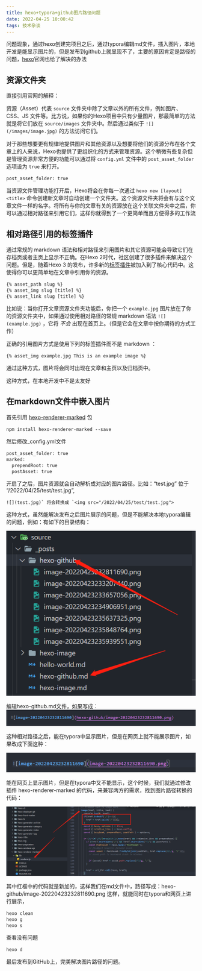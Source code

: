 ```yaml
---
title: hexo+typora+github图片路径问题
date: 2022-04-25 10:00:42
tags: 技术杂谈
---
```


问题现象，通过hexo创建完项目之后，通过typora编辑md文件，插入图片，本地开发是能显示图片的，但是发布到github上就显现不了，主要的原因肯定是路径的问题，[hexo](https://hexo.io/zh-cn/docs/asset-folders)官网也给了解决的办法

## 资源文件夹

直接引用官网的解释：

资源（Asset）代表 `source` 文件夹中除了文章以外的所有文件，例如图片、CSS、JS 文件等。比方说，如果你的Hexo项目中只有少量图片，那最简单的方法就是将它们放在 `source/images` 文件夹中。然后通过类似于 `![](/images/image.jpg)` 的方法访问它们。

对于那些想要更有规律地提供图片和其他资源以及想要将他们的资源分布在各个文章上的人来说，Hexo也提供了更组织化的方式来管理资源。这个稍微有些复杂但是管理资源非常方便的功能可以通过将 `config.yml` 文件中的 `post_asset_folder` 选项设为 `true` 来打开。

```
post_asset_folder: true
```

当资源文件管理功能打开后，Hexo将会在你每一次通过 `hexo new [layout] <title>` 命令创建新文章时自动创建一个文件夹。这个资源文件夹将会有与这个文章文件一样的名字。将所有与你的文章有关的资源放在这个关联文件夹中之后，你可以通过相对路径来引用它们，这样你就得到了一个更简单而且方便得多的工作流

## 相对路径引用的标签插件

通过常规的 markdown 语法和相对路径来引用图片和其它资源可能会导致它们在存档页或者主页上显示不正确。在Hexo 2时代，社区创建了很多插件来解决这个问题。但是，随着Hexo 3 的发布，许多新的[标签插件](https://hexo.io/docs/tag-plugins#Include-Assets)被加入到了核心代码中。这使得你可以更简单地在文章中引用你的资源。

```
{% asset_path slug %}
{% asset_img slug [title] %}
{% asset_link slug [title] %}
```

比如说：当你打开文章资源文件夹功能后，你把一个 `example.jpg` 图片放在了你的资源文件夹中，如果通过使用相对路径的常规 markdown 语法 `![](example.jpg)` ，它将 *不会* 出现在首页上。（但是它会在文章中按你期待的方式工作）

正确的引用图片方式是使用下列的标签插件而不是 markdown ：

```
{% asset_img example.jpg This is an example image %}
```

通过这种方式，图片将会同时出现在文章和主页以及归档页中。

这种方式，在本地开发中不是太友好

## 在markdown文件中嵌入图片

首先引用 [hexo-renderer-marked](https://github.com/hexojs/hexo-renderer-marked) 包

```
npm install hexo-renderer-marked --save
```

然后修改_config.yml文件

```
post_asset_folder: true
marked:
  prependRoot: true
  postAsset: true
```

开启了之后，图片资源就会自动解析成对应的图片路径。比如：“test.jpg” 位于 “/2022/04/25/test/test.jpg”,

```
![](test.jpg)` 将会转换成 `<img src="/2022/04/25/test/test.jpg">
```

这种方式，虽然能解决发布之后图片展示的问题，但是不能解决本地typora编辑的问题，例如：有如下的目录结构：

![image-20220425100849334](hexo-image/image-20220425100849334.png)

编辑hexo-github.md文件，如果写成：![image-20220425100939907](hexo-image/image-20220425100939907.png)

这种相对路径之后，能在typora中显示图片，但是在网页上就不能展示图片，如果改成下面这种：

![image-20220425101023160](hexo-image/image-20220425101023160.png)

能在网页上显示图片，但是在typora中又不能显示，这个时候，我们就通过修改插件 hexo-renderer-marked 的代码，来兼容两方的需求，找到图片路径转换的代码：

![image-20220425101222552](hexo-image/image-20220425101222552.png)

其中红框中的代码就是新加的，这样我们在md文件中，路径写成：hexo-github/image-20220423232811690.png 这样，就能同时在typora和网页上进行展示，

```
hexo clean
hexo g
hexo s
```

查看没有问题

```
hexo d
```

最后发布到GitHub上，完美解决图片路径的问题。
